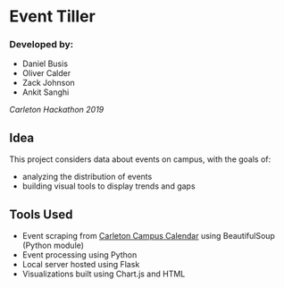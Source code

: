 # Event Tiller
### Developed by: 

- Daniel Busis
- Oliver Calder
- Zack Johnson
- Ankit Sanghi

_Carleton Hackathon 2019_

## Idea

This project considers data about events on campus, with the goals of:

- analyzing the distribution of events
- building visual tools to display trends and gaps

## Tools Used

- Event scraping from [Carleton Campus Calendar](https://apps.carleton.edu/calendar/?view=monthly) using BeautifulSoup (Python module)
- Event processing using Python
- Local server hosted using Flask
- Visualizations built using Chart.js and HTML
